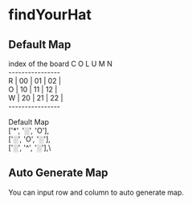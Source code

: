# findYourHat
## Default Map
  index of the board
      C O L U M N  \
    ----------------  \
 R  | 00 | 01 | 02 |  \
 O  | 10 | 11 | 12 |  \
 W  | 20 | 21 | 22 |  \
    ----------------  

  Default Map  \
  ['*', '░', 'O'],\
  ['░', 'O', '░'],\
  ['░', '^', '░'],\

## Auto Generate Map
You can input row and column to auto generate map.
